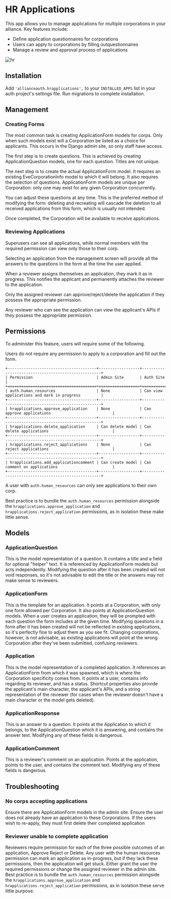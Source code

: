 # HR Applications

This app allows you to manage applications for multiple corporations in your alliance. Key features include:

- Define application questionnaires for corporations
- Users can apply to corporations by filling outquestionnaires
- Manage a review and approval process of applications

![hr](/_static/images/features/apps/hr.png)

## Installation

Add `'allianceauth.hrapplications',` to your `INSTALLED_APPS` list in your auth project's settings file. Run migrations to complete installation.

## Management

### Creating Forms

The most common task is creating ApplicationForm models for corps. Only when such models exist will a Corporation be listed as a choice for applicants. This occurs in the Django admin site, so only staff have access.

The first step is to create questions. This is achieved by creating ApplicationQuestion models, one for each question. Titles are not unique.

The next step is to create the actual ApplicationForm model. It requires an existing EveCorporationInfo model to which it will belong. It also requires the selection of questions. ApplicationForm models are unique per Corporation: only one may exist for any given Corporation concurrently.

You can adjust these questions at any time. This is the preferred method of modifying the form: deleting and recreating will cascade the deletion to all received applications from this form, which is usually not intended.

Once completed, the Corporation will be available to receive applications.

### Reviewing Applications

Superusers can see all applications, while normal members with the required permission can view only those to their corp.

Selecting an application from the management screen will provide all the answers to the questions in the form at the time the user applied.

When a reviewer assigns themselves an application, they mark it as in progress. This notifies the applicant and permanently attaches the reviewer to the application.

Only the assigned reviewer can approve/reject/delete the application if they possess the appropriate permission.

Any reviewer who can see the application can view the applicant's APIs if they possess the appropriate permission.

## Permissions

To administer this feature, users will require some of the following.

Users do not require any permission to apply to a corporation and fill out the form.

```{eval-rst}
+---------------------------------------+------------------+----------------------------------------------------+
| Permission                            | Admin Site       | Auth Site                                          |
+=======================================+==================+====================================================+
| auth.human_resources                  | None             | Can view applications and mark in progress         |
+---------------------------------------+------------------+----------------------------------------------------+
| hrapplications.approve_application    | None             | Can approve applications                           |
+---------------------------------------+------------------+----------------------------------------------------+
| hrapplications.delete_application     | Can delete model | Can delete applications                            |
+---------------------------------------+------------------+----------------------------------------------------+
| hrapplications.reject_applications    | None             | Can reject applications                            |
+---------------------------------------+------------------+----------------------------------------------------+
| hrapplications.add_applicationcomment | Can create model | Can comment on applications                        |
+---------------------------------------+------------------+----------------------------------------------------+
```

A user with `auth.human_resources` can only see applications to their own corp.

Best practice is to bundle the `auth.human_resources` permission alongside the `hrapplications.approve_application` and `hrapplications.reject_application` permissions, as in isolation these make little sense.

## Models

### ApplicationQuestion

This is the model representation of a question. It contains a title and a field for optional "helper" text. It is referenced by ApplicationForm models but acts independently. Modifying the question after it has been created will not void responses, so it's not advisable to edit the title or the answers may not make sense to reviewers.

### ApplicationForm

This is the template for an application. It points at a Corporation, with only one form allowed per Corporation. It also points at ApplicationQuestion models. When a user creates an application, they will be prompted with each question the form includes at the given time. Modifying questions in a form after it has been created will not be reflected in existing applications, so it's perfectly fine to adjust them as you see fit. Changing corporations, however, is not advisable, as existing applications will point at the wrong Corporation after they've been submitted, confusing reviewers.

### Application

This is the model representation of a completed application. It references an ApplicationForm from which it was spawned, which is where the Corporation specificity comes from. It points at a user, contains info regarding its reviewer, and has a status. Shortcut properties also provide the applicant's main character, the applicant's APIs, and a string representation of the reviewer (for cases when the reviewer doesn't have a main character or the model gets deleted).

### ApplicationResponse

This is an answer to a question. It points at the Application to which it belongs, to the ApplicationQuestion which it is answering, and contains the answer text. Modifying any of these fields is dangerous.

### ApplicationComment

This is a reviewer's comment on an application. Points at the application, points to the user, and contains the comment text. Modifying any of these fields is dangerous.

## Troubleshooting

### No corps accepting applications

Ensure there are ApplicationForm models in the admin site. Ensure the user does not already have an application to these Corporations. If the users wish to re-apply, they must first delete their completed application

### Reviewer unable to complete application

Reviewers require permission for each of the three possible outcomes of an application, Approve Reject or Delete. Any user with the human resources permission can mark an application as in-progress, but if they lack these permissions, then the application will get stuck. Either grant the user the required permissions or change the assigned reviewer in the admin site. Best practice is to bundle the `auth.human_resources` permission alongside the `hrapplications.approve_application` and `hrapplications.reject_application` permissions, as in isolation these serve little purpose.
